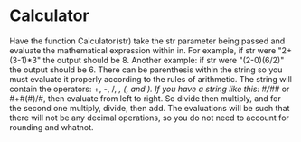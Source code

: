 # Calculator

Have the function Calculator(str) take the str parameter being passed and evaluate the mathematical expression within in. For example, if str were "2+(3-1)*3" the output should be 8. Another example: if str were "(2-0)(6/2)" the output should be 6. There can be parenthesis within the string so you must evaluate it properly according to the rules of arithmetic. The string will contain the operators: +, -, /, *, (, and ). If you have a string like this: #/#*# or #+#(#)/#, then evaluate from left to right. So divide then multiply, and for the second one multiply, divide, then add. The evaluations will be such that there will not be any decimal operations, so you do not need to account for rounding and whatnot. 
